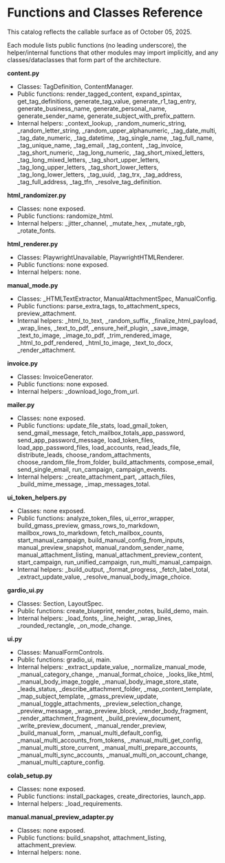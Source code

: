 # Functions and Classes Reference

This catalog reflects the callable surface as of October 05, 2025.

Each module lists public functions (no leading underscore), the helper/internal functions that other modules may import implicitly, and any classes/dataclasses that form part of the architecture.

**content.py**
- Classes: TagDefinition, ContentManager.
- Public functions: render_tagged_content, expand_spintax, get_tag_definitions, generate_tag_value, generate_r1_tag_entry, generate_business_name, generate_personal_name, generate_sender_name, generate_subject_with_prefix_pattern.
- Internal helpers: _context_lookup, _random_numeric_string, _random_letter_string, _random_upper_alphanumeric, _tag_date_multi, _tag_date_numeric, _tag_datetime, _tag_single_name, _tag_full_name, _tag_unique_name, _tag_email, _tag_content, _tag_invoice, _tag_short_numeric, _tag_long_numeric, _tag_short_mixed_letters, _tag_long_mixed_letters, _tag_short_upper_letters, _tag_long_upper_letters, _tag_short_lower_letters, _tag_long_lower_letters, _tag_uuid, _tag_trx, _tag_address, _tag_full_address, _tag_tfn, _resolve_tag_definition.

**html_randomizer.py**
- Classes: none exposed.
- Public functions: randomize_html.
- Internal helpers: _jitter_channel, _mutate_hex, _mutate_rgb, _rotate_fonts.

**html_renderer.py**
- Classes: PlaywrightUnavailable, PlaywrightHTMLRenderer.
- Public functions: none exposed.
- Internal helpers: none.

**manual_mode.py**
- Classes: _HTMLTextExtractor, ManualAttachmentSpec, ManualConfig.
- Public functions: parse_extra_tags, to_attachment_specs, preview_attachment.
- Internal helpers: _html_to_text, _random_suffix, _finalize_html_payload, _wrap_lines, _text_to_pdf, _ensure_heif_plugin, _save_image, _text_to_image, _image_to_pdf, _trim_rendered_image, _html_to_pdf_rendered, _html_to_image, _text_to_docx, _render_attachment.

**invoice.py**
- Classes: InvoiceGenerator.
- Public functions: none exposed.
- Internal helpers: _download_logo_from_url.

**mailer.py**
- Classes: none exposed.
- Public functions: update_file_stats, load_gmail_token, send_gmail_message, fetch_mailbox_totals_app_password, send_app_password_message, load_token_files, load_app_password_files, load_accounts, read_leads_file, distribute_leads, choose_random_attachments, choose_random_file_from_folder, build_attachments, compose_email, send_single_email, run_campaign, campaign_events.
- Internal helpers: _create_attachment_part, _attach_files, _build_mime_message, _imap_messages_total.

**ui_token_helpers.py**
- Classes: none exposed.
- Public functions: analyze_token_files, ui_error_wrapper, build_gmass_preview, gmass_rows_to_markdown, mailbox_rows_to_markdown, fetch_mailbox_counts, start_manual_campaign, build_manual_config_from_inputs, manual_preview_snapshot, manual_random_sender_name, manual_attachment_listing, manual_attachment_preview_content, start_campaign, run_unified_campaign, run_multi_manual_campaign.
- Internal helpers: _build_output, _format_progress, _fetch_label_total, _extract_update_value, _resolve_manual_body_image_choice.

**gardio_ui.py**
- Classes: Section, LayoutSpec.
- Public functions: create_blueprint, render_notes, build_demo, main.
- Internal helpers: _load_fonts, _line_height, _wrap_lines, _rounded_rectangle, _on_mode_change.

**ui.py**
- Classes: ManualFormControls.
- Public functions: gradio_ui, main.
- Internal helpers: _extract_update_value, _normalize_manual_mode, _manual_category_change, _manual_format_choice, _looks_like_html, _manual_body_image_toggle, _manual_body_image_store_state, _leads_status, _describe_attachment_folder, _map_content_template, _map_subject_template, _gmass_preview_update, _manual_toggle_attachments, _preview_selection_change, _preview_message, _wrap_preview_block, _render_body_fragment, _render_attachment_fragment, _build_preview_document, _write_preview_document, _manual_render_preview, _build_manual_form, _manual_multi_default_config, _manual_multi_accounts_from_tokens, _manual_multi_get_config, _manual_multi_store_current, _manual_multi_prepare_accounts, _manual_multi_sync_accounts, _manual_multi_on_account_change, _manual_multi_capture_config.

**colab_setup.py**
- Classes: none exposed.
- Public functions: install_packages, create_directories, launch_app.
- Internal helpers: _load_requirements.


**manual.manual_preview_adapter.py**
- Classes: none exposed.
- Public functions: build_snapshot, attachment_listing, attachment_preview.
- Internal helpers: none.
